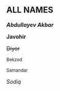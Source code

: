 ## ALL NAMES
***Abdullayev Akbar***

**Javohir**

~~Diyor~~

<sup>Bekzod</sup>

<sub>Samandar</sub>

*Sodiq*